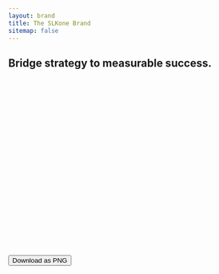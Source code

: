 ```yaml
---
layout: brand
title: The SLKone Brand
sitemap: false
---
```

<script src="https://cdnjs.cloudflare.com/ajax/libs/html2canvas/1.4.1/html2canvas.min.js"></script>
<script>
document.addEventListener('click', function(event) {
    if (event.target.classList.contains('download-png')) {
        const targetId = event.target.getAttribute('data-target');
        const div = document.getElementById(targetId);
        
        if (div) {
            html2canvas(div).then(canvas => {
                const link = document.createElement('a');
                link.download = `${targetId}-image.png`;
                link.href = canvas.toDataURL('image/png');
                link.click();
            });
        }
    }
});
</script>
<section id="linkedin">
    <div id="white-linkedin-bg" class="bg-white overflow-hidden mx-auto relative z-[-1]" style="width: 1584px; height: 396px;">
        <canvas
            class="windmap-canvas absolute w-screen h-full left-0 z-0"
            data-num-streamlines="15"
            data-num-animated="0"
            data-num-colors="1"
            data-opacity="0.3"
            data-opacity-dark="0.75"
            data-scale="0.00015"
        ></canvas>
        <h2 class="text-4xl font-display text-currant">Bridge strategy to measurable success.</h2>
    </div>
    <button class="download-png bg-emerald dark:bg-forest text-white dark:text-currant text-2xl transition-all p-4 rounded-full px-8 duration-300 hover:bg-emerald-500 dark:hover:bg-forest-500" data-target="white-linkedin-bg">
        Download as PNG
    </button>

</section>